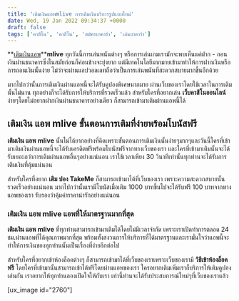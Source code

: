 ```yaml
---
title: 'เติมเงินแอพmlive การเติมเงินบริการรูปแบบใหม่'
date: Wed, 19 Jan 2022 09:34:37 +0000
draft: false
tags: ['คาสิโน', 'คาสิโน', 'สมัครบาคาร่า', 'เล่นบาคาร่า']
---
```


**[เติมเงินแอพ](/archives/)****mlive** ทุกวันนี้การเล่นพนันต่างๆ หรือการเล่นเกมเรามักจะพบเห็นแค่ฝาก - ถอนเงินผ่านธนาคารซึ่งในสมัยก่อนก็ค่อนข้างจะยุ่งยาก แต่มีเทคโนโลยีมากมายเข้ามาทำให้การฝากเงินหรือการถอนเงินนั้นง่าย ไม่ว่าจะผ่านแอปวอลเลทถือว่าเป็นการเล่นพนันที่สะดวกสบายมากขึ้นอีกด้วย

มากไปกว่านั้นการเติมเงินผ่านแอพนี้จะได้รับคูปองพิเศษมากมาย ผ่านเว็บของเราโดยใช้เวลาในการเติมนั้นไม่นาน ทุกอย่างก็จะได้รับการให้บริการที่รวดเร็วแล้ว สำหรับใครที่อยากเล่น **เว็บคาสิโนออนไลน์** ง่ายๆโดยไม่อยากฝากเงินผ่านธนาคารอย่างเดียว ก็สามารถเข้ามาเติมผ่านแอพนี้ได้

**เติมเงิน แอพ** **mlive** **ขั้นตอนการเติมที่ง่ายพร้อมโบนัสฟรี**
-----------------------------------------------------------------

**เติมเงิน แอพ** **mlive** นั้นไม่ได้ยากอย่างที่คิดเพราะขั้นตอนการเติมเงินนั้นง่ายๆมากๆและวันนี้ใครที่เข้ามาเติมเงินผ่านแอพนี้จะได้รับเครดิตฟรีพร้อมโบนัสฟรีจากทางเว็บของเรา และใครที่เข้ามาเติมนั้นจะได้รับเยอะกว่าการเติมผ่านแอพอื่นๆอย่างแน่นอน เราใช้เวลาเพียง 30 วินาทีเท่านั้นทุกท่านจะได้รับการเติมเงินที่คุ้มแน่นอน

สำหรับใครที่อยาก **เติม ปอง** **TakeMe** ก็สามารถเข้ามาได้ที่เว็บของเรา เพราะความสะดวกสบายนั้นรวดเร็วอย่างแน่นอน มากไปกว่านั้นเรามีโบนัสเมื่อเติม 1000 บาทขึ้นไปจะได้รับฟรี 100 บาทจากทางแอพของเรา รับรองว่าคุ้มค่าราคาน่ารักอย่างแน่นอน

### **เติมเงิน แอพ** **mlive** **แอพที่ให้มาตรฐานมากที่สุด**

**เติมเงิน แอพ** **mlive** ที่ทุกท่านสามารถเข้ามาเติมได้โดยไม่มีเวลาจำกัด เพราะเราเปิดทำการตลอด 24 ชม.ผ่านแอพที่ได้คุณภาพมากที่สุด พร้อมทั้งสงวนการให้บริการที่ได้มาตรฐานและเรามั่นใจว่าแอพนี้จะทำให้การเงินของทุกท่านนั้นเป็นเรื่องที่ง่ายอีกต่อไป

สำหรับใครที่อยากเข้าห้องล็อคต่างๆ ก็สามารถเข้ามาได้ที่เว็บของเราเพราะเว็บของเรามี **วิธีเข้าห้องล็อคฟรี** โดยใครที่เข้ามานั้นสามารถเข้าได้ฟรีโดยผ่านแอพของเรา ใครอยากเติมเพิ่มเราก็บริการให้เติมคูปองเล่นกัน เราอยากให้ทุกท่านลองเปิดใจให้กับเรา เท่านี้ท่านจะได้รับประสบการณ์ใหม่ๆที่เว็บของเราแล้ว

\[ux\_image id="2760"\]